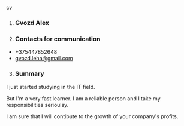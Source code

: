 cv
1. ### Gvozd Alex
2. ### Contacts for communication
- +375447852648
- gvozd.leha@gmail.com
 3. ### Summary
 I just started studying in the IT field.

 But I'm a very fast learner. I am a reliable person and I take my responsibilities serioulsy.

 I am sure that I will contibute to the growth of your company's profits.
